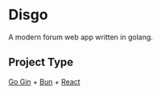 # Disgo
A modern forum web app written in golang.

## Project Type
[Go Gin](https://gin-gonic.com/) + [Bun](https://bun.uptrace.dev/) + [React](https://react.dev/)
